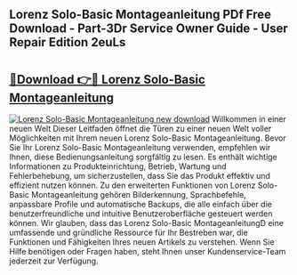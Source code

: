 ## Lorenz Solo-Basic Montageanleitung PDf Free Download - Part-3Dr Service Owner Guide - User Repair Edition 2euLs

# <h2><a href="http://df6hof1.blite.top/?on=Lorenz+Solo-Basic+Montageanleitung">🔗Download 👉🔴 Lorenz Solo-Basic Montageanleitung</a></h2>

[![Lorenz Solo-Basic Montageanleitung new download](https://i.imgur.com/lujVjoI.png)](http://df6hof1.blite.top/?on=Lorenz+Solo-Basic+Montageanleitung)
Willkommen in einer neuen Welt Dieser Leitfaden öffnet die Türen zu einer neuen Welt voller Möglichkeiten mit Ihrem neuen Lorenz Solo-Basic Montageanleitung. Bevor Sie Ihr Lorenz Solo-Basic Montageanleitung verwenden, empfehlen wir Ihnen, diese Bedienungsanleitung sorgfältig zu lesen. Es enthält wichtige Informationen zu Produkteinrichtung, Betrieb, Wartung und Fehlerbehebung, um sicherzustellen, dass Sie das Produkt effektiv und effizient nutzen können. Zu den erweiterten Funktionen von Lorenz Solo-Basic Montageanleitung gehören Bilderkennung, Sprachbefehle, anpassbare Profile und automatische Backups, die alle einfach über die benutzerfreundliche und intuitive Benutzeroberfläche gesteuert werden können. Wir glauben, dass das Lorenz Solo-Basic MontageanleitungD eine umfassende und gründliche Ressource für Ihr Bestreben war, die Funktionen und Fähigkeiten Ihres neuen Artikels zu verstehen. Wenn Sie Hilfe benötigen oder Fragen haben, steht Ihnen unser Kundenservice-Team jederzeit zur Verfügung.
